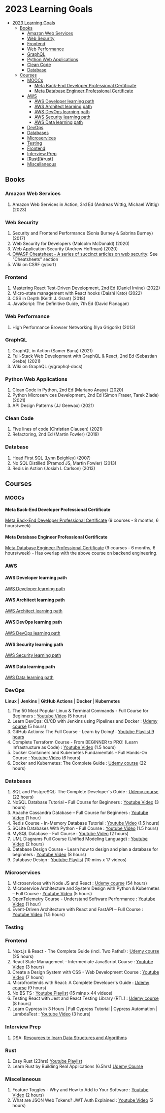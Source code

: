 # 2023 Learning Goals

- [2023 Learning Goals](#2023-learning-goals)
  * [Books](#books)
    + [Amazon Web Services](#amazon-web-services)
    + [Web Security](#web-security)
    + [Frontend](#frontend)
    + [Web Performance](#web-performance)
    + [GraphQL](#graphql)
    + [Python Web Applications](#python-web-applications)
    + [Clean Code](#clean-code)
    + [Database](#database)
  * [Courses](#courses)
    + [MOOCs](#moocs)
      - [Meta Back-End Developer Professional Certificate](#meta-back-end-developer-professional-certificate)
      - [Meta Database Engineer Professional Certificate](#meta-database-engineer-professional-certificate)
    + [AWS](#aws)
      - [AWS Developer learning path](#aws-developer-learning-path)
      - [AWS Architect learning path](#aws-architect-learning-path)
      - [AWS DevOps learning path](#aws-devops-learning-path)
      - [AWS Security learning path](#aws-security-learning-path)
      - [AWS Data learning path](#aws-data-learning-path)
    + [DevOps](#devops)
    + [Databases](#databases)
    + [Microservices](#microservices)
    + [Testing](#testing)
    + [Frontend](#frontend-1)
    + [Interview Prep](#interview-prep)
    + [Rust][#rust]
    + [Miscellaneous](#miscellaneous)

## Books

### Amazon Web Services
1. Amazon Web Services in Action, 3rd Ed (Andreas Wittig, Michael Wittig) (2023)

### Web Security
1. Security and Frontend Performance (Sonia Burney & Sabrina Burney) (2017)
2. Web Security for Developers (Malcolm McDonald) (2020)
3. Web Application Security (Andrew Hoffman) (2020)
4. [OWASP Cheatsheet - A series of succinct articles on web security](https://cheatsheetseries.owasp.org/): See "Cheatsheets" section
5. Wiki on CSRF (y/csrf)

### Frontend
1. Mastering React Test-Driven Development, 2nd Ed (Daniel Irvine) (2022)
2. Micro-state management with React hooks (Daishi Kato) (2022)
3. CSS in Depth (Keith J. Grant) (2018)
4. JavaScript: The Definitive Guide, 7th Ed (David Flanagan)

### Web Performance
1. High Performance Browser Networking (Ilya Grigorik) (2013)

### GraphQL
1. GraphQL in Action (Samer Buna) (2021)
2. Full-Stack Web Development with GraphQL & React, 2nd Ed (Sebastian Grebe) (2021)
3. Wiki on GraphQL (y/graphql-docs)

### Python Web Applications
1. Clean Code in Python, 2nd Ed (Mariano Anaya) (2020)
2. Python Microservices Development, 2nd Ed (Simon Fraser, Tarek Ziade) (2021)
3. API Design Patterns (JJ Geewax) (2021)

### Clean Code
1. Five lines of code (Christian Clausen) (2021)
2. Refactoring, 2nd Ed (Martin Fowler) (2019)

### Database
1. Head First SQL (Lynn Beighley) (2007)
2. No SQL Distilled (Pramod JS, Martin Fowler) (2013)
3. Redis in Action (Josiah L Carlson) (2013)

## Courses

### MOOCs

#### Meta Back-End Developer Professional Certificate

[Meta Back-End Developer Professional Certificate](https://in.coursera.org/professional-certificates/meta-back-end-developer) (9 courses - 8 months, 6 hours/week)

#### Meta Database Engineer Professional Certificate
[Meta Database Engineer Professional Certificate](https://in.coursera.org/professional-certificates/meta-database-engineer) (9 courses - 6 months, 6 hours/week) - Has overlap with the above course on backend engineering.

### AWS 

#### AWS Developer learning path

[AWS Developer learning path](https://learn.acloud.guru/learning-path/aws-developer)

#### AWS Architect learning path

[AWS Architect learning path](https://learn.acloud.guru/learning-path/aws-architect)

#### AWS DevOps learning path

[AWS DevOps learning path](https://learn.acloud.guru/learning-path/aws-devops)

#### AWS Security learning path

[AWS Security learning path](https://learn.acloud.guru/learning-path/aws-security)

#### AWS Data learning path

[AWS Data learning path](https://learn.acloud.guru/learning-path/aws-data)

### DevOps

**Linux** | **Jenkins** | **GitHub Actions** | **Docker** | **Kubernetes**

1. The 50 Most Popular Linux & Terminal Commands - Full Course for Beginners : [Youtube Video](https://www.youtube.com/watch?v=ZtqBQ68cfJc) (5 hours)
2. Learn DevOps: CI/CD with Jenkins using Pipelines and Docker : [Udemy course](https://www.udemy.com/course/learn-devops-ci-cd-with-jenkins-using-pipelines-and-docker/) (5 hours)
3. GitHub Actions: The Full Course - Learn by Doing! : [Youtube Playlist 9 hours](https://www.youtube.com/playlist?list=PLArH6NjfKsUhvGHrpag7SuPumMzQRhUKY)
4. Complete Terraform Course - From BEGINNER to PRO! (Learn Infrastructure as Code) : [Youtube Video](https://www.youtube.com/watch?v=iRaai1IBlB0&t=334s&ab_channel=freeCodeCamp.org) (1.5 hours)
5. Docker Containers and Kubernetes Fundamentals – Full Hands-On Course : [Youtube Video](https://www.youtube.com/watch?v=kTp5xUtcalw&ab_channel=freeCodeCamp.org) (6 hours)
6. Docker and Kubernetes: The Complete Guide : [Udemy course](https://www.udemy.com/course/docker-and-kubernetes-the-complete-guide/) (22 hours)

### Databases
1. SQL and PostgreSQL: The Complete Developer's Guide : [Udemy course](https://www.udemy.com/course/sql-and-postgresql/) (22 hours)
2. NoSQL Database Tutorial – Full Course for Beginners : [Youtube Video](https://www.youtube.com/watch?v=xh4gy1lbL2k&ab_channel=freeCodeCamp.org) (3 hours)
4. Apache Cassandra Database – Full Course for Beginners : [Youtube Video](https://www.youtube.com/watch?v=J-cSy5MeMOA&ab_channel=freeCodeCamp.org) (1 hour)
5. Redis Course - In-Memory Database Tutorial : [Youtube Video](https://www.youtube.com/watch?v=XCsS_NVAa1g&ab_channel=freeCodeCamp.org) (1.5 hours)
6. SQLite Databases With Python - Full Course : [Youtube Video](https://www.youtube.com/watch?v=byHcYRpMgI4&ab_channel=freeCodeCamp.org) (1.5 hours)
7. MySQL Database - Full Course : [Youtube Video](https://www.youtube.com/watch?v=ER8oKX5myE0&ab_channel=freeCodeCamp.org) (2 hours)
8. UML Diagrams Full Course (Unified Modeling Language) : [Youtube Video](https://www.youtube.com/watch?v=WnMQ8HlmeXc&t=60s&ab_channel=freeCodeCamp.org) (2 hours)
9. Database Design Course - Learn how to design and plan a database for beginners : [Youtube Video](https://www.youtube.com/watch?v=ztHopE5Wnpc&t=26264s&ab_channel=freeCodeCamp.org) (8 hours)
10. Database Design : [Youtube Playlist](https://www.youtube.com/playlist?list=PLZDOU071E4v6epq3GS0IqZicZc3xwwBN_) (10 mins x 17 videos)

### Microservices
1. Microservices with Node JS and React : [Udemy course](https://www.udemy.com/course/microservices-with-node-js-and-react/) (54 hours)
2. Microservice Architecture and System Design with Python & Kubernetes – Full Course : [Youtube Video](https://www.youtube.com/watch?v=hmkF77F9TLw&t=9031s&ab_channel=freeCodeCamp.org) (5 hours)
3. OpenTelemetry Course - Understand Software Performance : [Youtube Video](https://www.youtube.com/watch?v=r8UvWSX3KA8&t=73s&ab_channel=freeCodeCamp.org) (1 hour)
4. Event-Driven Architecture with React and FastAPI – Full Course : [Youtube Video](https://www.youtube.com/watch?v=NVvIpqmf_Xc&ab_channel=freeCodeCamp.org) (1.5 hours)

### Testing

### Frontend
1. Next.js & React - The Complete Guide (incl. Two Paths!) : [Udemy course](https://www.udemy.com/course/nextjs-react-the-complete-guide/) (25 hours)
2. React State Management – Intermediate JavaScript Course : [Youtube Video](https://www.youtube.com/watch?v=-bEzt5ISACA&t=12s&ab_channel=freeCodeCamp.org) (3 hours)
3. Create a Design System with CSS - Web Development Course : [Youtube Video](https://www.youtube.com/watch?v=lRaL-8qZ0mM&t=7648s&ab_channel=freeCodeCamp.org) (7 hours)
4. Microfrontends with React: A Complete Developer's Guide : [Udemy course](https://www.udemy.com/course/microfrontend-course/) (9 hours)
5. No BS TS : [Youtube Playlist](https://www.youtube.com/playlist?list=PLNqp92_EXZBJYFrpEzdO2EapvU0GOJ09n) (15 mins x 44 videos)
6. Testing React with Jest and React Testing Library (RTL) : [Udemy course](https://www.udemy.com/course/react-testing-library/) (8 hours)
7. Learn Cypress in 3 Hours | Full Cypress Tutorial | Cypress Automation | LambdaTest : [Youtube Video](https://www.youtube.com/watch?v=jX3v3N6oN5M&ab_channel=LambdaTest) (3 hours)

### Interview Prep
1. DSA: [Resources to learn Data Structures and Algorithms](https://github.com/pushkar100/notes-data-structure-algorithms/blob/master/18-resources-to-crack-coding-interviews.md)

### Rust

1. Easy Rust (23hrs) [Youtube Playlist](https://www.classcentral.com/classroom/youtube-easy-rust-bite-sized-rust-tutorials-64313)
2. Learn Rust by Building Real Applications (6.5hrs) [Udemy Course](https://www.udemy.com/course/rust-fundamentals/?ranMID=39197&ranEAID=SAyYsTvLiGQ&ranSiteID=SAyYsTvLiGQ-A1q5x0P.UNyoV3Oit59OaA&LSNPUBID=SAyYsTvLiGQ&utm_source=aff-campaign&utm_medium=udemyads)

### Miscellaneous
1. Feature Toggles - Why and How to Add to Your Software : [Youtube Video](https://www.youtube.com/watch?v=-yHZ9uLVSp4&ab_channel=freeCodeCamp.org) (2 hours)
2. What are JSON Web Tokens? JWT Auth Explained : [Youtube Video](https://www.youtube.com/watch?v=x5gLL8-M9Fo&t=2610s&ab_channel=freeCodeCamp.org) (2 hours)

